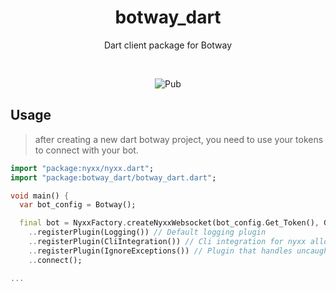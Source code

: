 <div align="center">
  <h1>botway_dart</h1>
	<p>
		Dart client package for Botway
	</p>
	<br />
	<p>
		<img alt="Pub" src="https://img.shields.io/pub/v/botway_dart?label=pub.dev&logo=dart">
	</p>
</div>

## Usage

> after creating a new dart botway project, you need to use your tokens to connect with your bot.

```dart
import "package:nyxx/nyxx.dart";
import "package:botway_dart/botway_dart.dart";

void main() {
  var bot_config = Botway();

  final bot = NyxxFactory.createNyxxWebsocket(bot_config.Get_Token(), GatewayIntents.allUnprivileged)
    ..registerPlugin(Logging()) // Default logging plugin
    ..registerPlugin(CliIntegration()) // Cli integration for nyxx allows stopping application via SIGTERM and SIGKILl
    ..registerPlugin(IgnoreExceptions()) // Plugin that handles uncaught exceptions that may occur
    ..connect();

...
```
